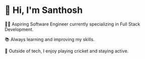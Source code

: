 # 👋 Hi, I'm Santhosh

🧑‍💻 Aspiring Software Engineer currently specializing in Full Stack Development.

📚 Always learning and improving my skills.

🏏 Outside of tech, I enjoy playing cricket and staying active.


